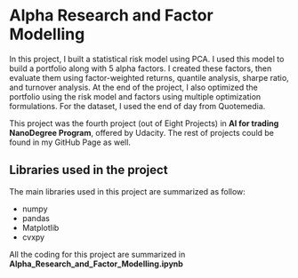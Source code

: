 # Alpha Research and Factor Modelling

In this project, I built a statistical risk model using PCA. I used this model to build a portfolio along with 5 alpha factors. I created these factors, then evaluate them using factor-weighted returns, quantile analysis, sharpe ratio, and turnover analysis. At the end of the project, I also optimized the portfolio using the risk model and factors using multiple optimization formulations. For the dataset, I used the end of day from Quotemedia.

This project was the fourth project (out of Eight Projects) in **AI for trading NanoDegree Program**, offered by Udacity. The rest of projects could be found in my GitHub Page as well.

## Libraries used in the project
The main libraries used in this project are summarized as follow:
- numpy
- pandas
- Matplotlib
- cvxpy

All the coding for this project are summarized in **Alpha_Research_and_Factor_Modelling.ipynb**

